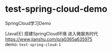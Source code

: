 # test-spring-cloud-demo
SpringCloud学习Demo<br>

[JavaEE] 搭建SpringCloud环境 进入微服务时代<br>
https://www.jianshu.com/p/a0365a635975<br>
demo: `test-spring-cloud-1`

